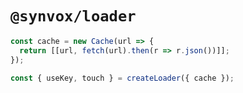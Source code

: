 # `@synvox/loader`

```js
const cache = new Cache(url => {
  return [[url, fetch(url).then(r => r.json())]];
});

const { useKey, touch } = createLoader({ cache });
```
